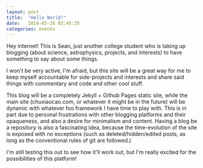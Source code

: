 ```yaml
---
layout: post
title:  "Hello World!"
date:   2014-03-26 03:45:35
categories: events
---
```


Hey internet! This is Sean, just another college student who is taking up blogging (about science, astrophysics, projects, and interests) to have something to say about some things.

I won't be very active, I'm afraid, but this site will be a great way for me to keep myself accountable for side-projects and interests and share said things with commentary and code and other cool stuff.

This blog will be a completely Jekyll + Github Pages static site, while the main site (chuxiaocao.com, or whatever it might be in the future) will be dynamic with whatever foo framework I have time to play with. This is in part due to personal frustrations with other blogging platforms and their opaqueness, and also a desire for minimalism and content. Having a blog be a repository is also a fascinating idea, because the time-evolution of the site is exposed with no exceptions (such as deleted/hidden/edited posts, as long as the conventional rules of git are followed.)

I'm still testing this out to see how it'll work out, but I'm really excited for the possibilities of this platform!